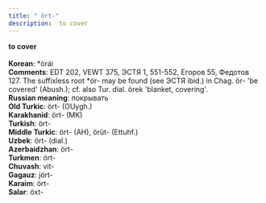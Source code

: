 ```yaml
---
title: " ört-"
description:  to cover
---
```

<p data-pagefind-weight="0.5">
<strong> to cover</strong><br><br>
<strong>Korean</strong>:  *òrái<br>
<strong>Comments</strong>:  EDT 202, VEWT 375, ЭСТЯ 1, 551-552, Егоров 55, Федотов 127. The suffixless root *ör- may be found (see ЭСТЯ ibid.) in Chag. ör- 'be covered' (Abush.); cf. also Tur. dial. örek 'blanket, covering'.<br>
<strong>Russian meaning</strong>:  покрывать<br>
<strong>Old Turkic</strong>:  ört- (OUygh.)<br>
<strong>Karakhanid</strong>:  ört- (MK)<br>
<strong>Turkish</strong>:  ört-<br>
<strong>Middle Turkic</strong>:  ört- (AH), örüt- (Ettuhf.)<br>
<strong>Uzbek</strong>:  ört- (dial.)<br>
<strong>Azerbaidzhan</strong>:  ört-<br>
<strong>Turkmen</strong>:  ört-<br>
<strong>Chuvash</strong>:  vit-<br>
<strong>Gagauz</strong>:  jört-<br>
<strong>Karaim</strong>:  ört-<br>
<strong>Salar</strong>:  öxt-<br>

</p>
